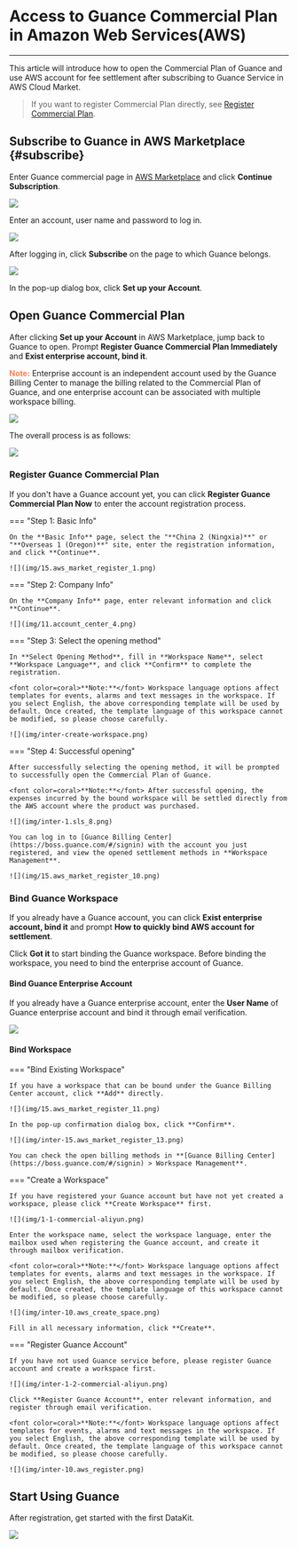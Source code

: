 # Access to Guance Commercial Plan in Amazon Web Services(AWS)
---

This article will introduce how to open the Commercial Plan of Guance and use AWS account for fee settlement after subscribing to Guance Service in AWS Cloud Market. 

> If you want to register Commercial Plan directly, see [Register Commercial Plan](commercial-register.md).

## Subscribe to Guance in AWS Marketplace {#subscribe}

Enter Guance commercial page in [AWS Marketplace](https://partners.amazonaws.com/partners/0018a00001lR2WSAA0/%E4%B8%8A%E6%B5%B7%E9%A9%BB%E4%BA%91%E4%BF%A1%E6%81%AF%E7%A7%91%E6%8A%80%E6%9C%89%E9%99%90%E5%85%AC%E5%8F%B8) and click **Continue Subscription**.

![](img/8.space_4.png)

Enter an account, user name and password to log in.

![](img/8.space_5.png)

After logging in, click **Subscribe** on the page to which Guance belongs.

![](img/8.space_8.png)

In the pop-up dialog box, click **Set up your Account**.


## Open Guance Commercial Plan

After clicking **Set up your Account** in AWS Marketplace, jump back to Guance to open. Prompt **Register Guance Commercial Plan Immediately** and **Exist enterprise account, bind it**.

<font color=coral>**Note:**</font> Enterprise account is an independent account used by the Guance Billing Center to manage the billing related to the Commercial Plan of Guance, and one enterprise account can be associated with multiple workspace billing.

![](img/15.aws_market_1.png)

The overall process is as follows:

![](img/17.process_1.png)

### Register Guance Commercial Plan

If you don't have a Guance account yet, you can click **Register Guance Commercial Plan Now** to enter the account registration process.

=== "Step 1: Basic Info"

    On the **Basic Info** page, select the "**China 2 (Ningxia)**" or "**Overseas 1 (Oregon)**" site, enter the registration information, and click **Continue**.

    ![](img/15.aws_market_register_1.png)

=== "Step 2: Company Info"

    On the **Company Info** page, enter relevant information and click **Continue**.

    ![](img/11.account_center_4.png)

=== "Step 3: Select the opening method"

    In **Select Opening Method**, fill in **Workspace Name**, select **Workspace Language**, and click **Confirm** to complete the registration.

    <font color=coral>**Note:**</font> Workspace language options affect templates for events, alarms and text messages in the workspace. If you select English, the above corresponding template will be used by default. Once created, the template language of this workspace cannot be modified, so please choose carefully.
    
    ![](img/inter-create-workspace.png)

=== "Step 4: Successful opening"

    After successfully selecting the opening method, it will be prompted to successfully open the Commercial Plan of Guance.
    
    <font color=coral>**Note:**</font> After successful opening, the expenses incurred by the bound workspace will be settled directly from the AWS account where the product was purchased.

    ![](img/inter-1.sls_8.png)

    You can log in to [Guance Billing Center](https://boss.guance.com/#/signin) with the account you just registered, and view the opened settlement methods in **Workspace Management**.

    ![](img/15.aws_market_register_10.png)

### Bind Guance Workspace

If you already have a Guance account, you can click **Exist enterprise account, bind it** and prompt **How to quickly bind AWS account for settlement**.

Click **Got it** to start binding the Guance workspace. Before binding the workspace, you need to bind the enterprise account of Guance.

#### Bind Guance Enterprise Account

If you already have a Guance enterprise account, enter the **User Name** of Guance enterprise account and bind it through email verification.

![](img/15.aws_market_3.png)


#### Bind Workspace

=== "Bind Existing Workspace"

    If you have a workspace that can be bound under the Guance Billing Center account, click **Add** directly.

    ![](img/15.aws_market_register_11.png)

    In the pop-up confirmation dialog box, click **Confirm**.

    ![](img/inter-15.aws_market_register_13.png)
    
    You can check the open billing methods in **[Guance Billing Center](https://boss.guance.com/#/signin) > Workspace Management**.


=== "Create a Workspace"

    If you have registered your Guance account but have not yet created a workspace, please click **Create Workspace** first.

    ![](img/1-1-commercial-aliyun.png)

    Enter the workspace name, select the workspace language, enter the mailbox used when registering the Guance account, and create it through mailbox verification.

    <font color=coral>**Note:**</font> Workspace language options affect templates for events, alarms and text messages in the workspace. If you select English, the above corresponding template will be used by default. Once created, the template language of this workspace cannot be modified, so please choose carefully.

    ![](img/inter-10.aws_create_space.png)

    Fill in all necessary information, click **Create**.


=== "Register Guance Account"

    If you have not used Guance service before, please register Guance account and create a workspace first.

    ![](img/inter-1-2-commercial-aliyun.png)

    Click **Register Guance Account**, enter relevant information, and register through email verification.

    <font color=coral>**Note:**</font> Workspace language options affect templates for events, alarms and text messages in the workspace. If you select English, the above corresponding template will be used by default. Once created, the template language of this workspace cannot be modified, so please choose carefully.

    ![](img/inter-10.aws_register.png)

## Start Using Guance

After registration, get started with the first DataKit.

![](img/1-free-start-1109.png)


